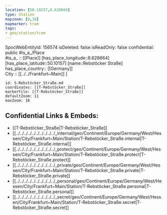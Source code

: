 ```yaml
---
location: [50.10157,8.628664] 
type: Station 
mapzoom: [8,18] 
mapmarker: tram 
tags:
- geo/station/tram
---
```

SpocWebEntityId: 156574
isDeleted: false
isReadOnly: false
confidential: public
#is_a_/Place  
#is_a_ :: [[Place]] 
[has_place_longitude::8.628664] 
[has_place_latitude::50.10157] 
[name::Rebstöcker Straße] 
has_place_country:: [[Germany]]  
City :: [[../../Frankfurt~Main]] ] 


```leaflet
id: S-Rebstöcker_Straße.md
coordinates: [[T-Rebstöcker_Straße]] 
markerFile: [[T-Rebstöcker_Straße]] 
defaultZoom: 11 
maxZoom: 18
```


## Confidential Links & Embeds: 
- [[T-Rebstöcker_Straße|T-Rebstöcker_Straße]] 
- [[../../../../../../../../../../_internal/geo/Continent/Europe/Germany/West/Hessen/City/Frankfurt~Main/Station/T-Rebstöcker_Straße.internal|T-Rebstöcker_Straße.internal]] 
- [[../../../../../../../../../../_protect/geo/Continent/Europe/Germany/West/Hessen/City/Frankfurt~Main/Station/T-Rebstöcker_Straße.protect|T-Rebstöcker_Straße.protect]] 
- [[../../../../../../../../../../_private/geo/Continent/Europe/Germany/West/Hessen/City/Frankfurt~Main/Station/T-Rebstöcker_Straße.private|T-Rebstöcker_Straße.private]] 
- [[../../../../../../../../../../_personal/geo/Continent/Europe/Germany/West/Hessen/City/Frankfurt~Main/Station/T-Rebstöcker_Straße.personal|T-Rebstöcker_Straße.personal]] 
- [[../../../../../../../../../../_secret/geo/Continent/Europe/Germany/West/Hessen/City/Frankfurt~Main/Station/T-Rebstöcker_Straße.secret|T-Rebstöcker_Straße.secret]] 
